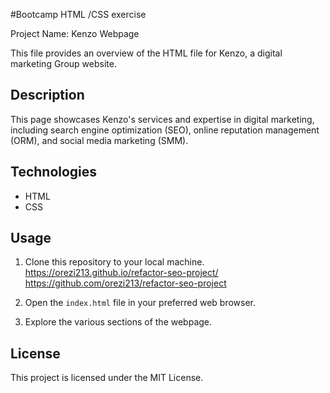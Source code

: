 #Bootcamp HTML /CSS exercise

Project Name: Kenzo Webpage

This file provides an overview of the HTML file for Kenzo, a digital marketing Group website.

## Description

This page showcases Kenzo's services and expertise in digital marketing, including search engine optimization (SEO), online reputation management (ORM), and social media marketing (SMM).

## Technologies

- HTML
- CSS

## Usage

1. Clone this repository to your local machine.
   https://orezi213.github.io/refactor-seo-project/
   https://github.com/orezi213/refactor-seo-project

2. Open the `index.html` file in your preferred web browser.

3. Explore the various sections of the webpage.

## License

This project is licensed under the MIT License.
